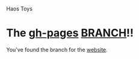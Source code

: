 Haos Toys

# The [gh-pages](https://pages.github.com/ "Click to learn about gh-pages.") [BRANCH](https://guides.github.com/introduction/flow/ "What is a branch?")!!

You've found the branch for the [website](http://koreahaos.github.io/haos_toys "The website that is created by this branch!").
